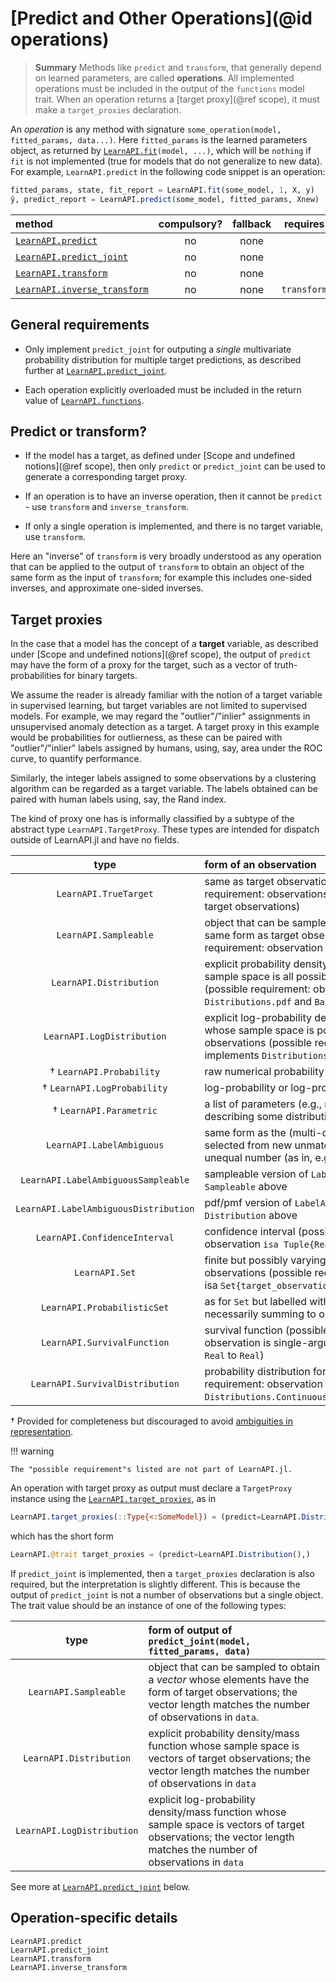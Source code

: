 # [Predict and Other Operations](@id operations)

> **Summary** Methods like `predict` and `transform`, that generally depend on learned
> parameters, are called **operations**. All implemented operations must be included in
> the output of the `functions` model trait. When an operation returns a [target
> proxy](@ref scope), it must make a `target_proxies` declaration.

An *operation* is any method with signature `some_operation(model, fitted_params,
data...)`. Here `fitted_params` is the learned parameters object, as returned by
[`LearnAPI.fit`](@ref)`(model, ...)`, which will be `nothing` if `fit` is not implemented
(true for models that do not generalize to new data). For example, `LearnAPI.predict` in
the following code snippet is an operation:

```julia
fitted_params, state, fit_report = LearnAPI.fit(some_model, 1, X, y)
ŷ, predict_report = LearnAPI.predict(some_model, fitted_params, Xnew)
```

| method                             | compulsory? | fallback | requires    |
|:-----------------------------------|:-----------:|:--------:|:-----------:|
[`LearnAPI.predict`](@ref)           | no          | none     |             |
[`LearnAPI.predict_joint`](@ref)     | no          | none     |             |
[`LearnAPI.transform`](@ref)         | no          | none     |             |
[`LearnAPI.inverse_transform`](@ref) | no          | none     | `transform` |


## General requirements

- Only implement `predict_joint` for outputing a *single* multivariate probability
  distribution for multiple target predictions, as described further at
  [`LearnAPI.predict_joint`](@ref).

- Each operation explicitly overloaded must be included in the return value
  of [`LearnAPI.functions`](@ref).

## Predict or transform?

- If the model has a target, as defined under [Scope and undefined notions](@ref scope), then
  only `predict` or `predict_joint` can be used to generate a corresponding target proxy.

- If an operation is to have an inverse operation, then it cannot be `predict` - use
  `transform` and `inverse_transform`.

- If only a single operation is implemented, and there is no target variable, use `transform`. 

Here an "inverse" of `transform` is very broadly understood as any operation that can be
applied to the output of `transform` to obtain an object of the same form as the input of
`transform`; for example this includes one-sided inverses, and approximate one-sided
inverses. 


## Target proxies

In the case that a model has the concept of a **target** variable, as described under
[Scope and undefined notions](@ref scope), the output of `predict` may have the form of a
proxy for the target, such as a vector of truth-probabilities for binary targets.

We assume the reader is already familiar with the notion of a target variable in
supervised learning, but target variables are not limited to supervised models. For
example, we may regard the "outlier"/"inlier" assignments in unsupervised anomaly
detection as a target. A target proxy in this example would be probabilities for
outlierness, as these can be paired with "outlier"/"inlier" labels assigned by humans,
using, say, area under the ROC curve, to quantify performance.

Similarly, the integer labels assigned to some observations by a clustering algorithm can
be regarded as a target variable. The labels obtained can be paired with human labels
using, say, the Rand index. 

The kind of proxy one has is informally classified by a subtype of the abstract type
`LearnAPI.TargetProxy`. These types are intended for dispatch outside of LearnAPI.jl and
have no fields.

|          type                   | form of an observation 
|:-------------------------------:|:---------------------|
| `LearnAPI.TrueTarget`           | same as target observations (possible requirement: observations have same type as target observations) |
| `LearnAPI.Sampleable`           | object that can be sampled to obtain object of the same form as target observation (possible requirement: observation implements `Base.rand`) |
| `LearnAPI.Distribution`         | explicit probability density/mass function whose sample space is all possible target observations (possible requirement: observation implements `Distributions.pdf` and `Base.rand`) |
| `LearnAPI.LogDistribution`      | explicit log-probability density/mass function whose sample space is possible target observations (possible requirement: observation implements `Distributions.logpdf` and `Base.rand`) |
|  † `LearnAPI.Probability`       | raw numerical probability or probability vector |
|  † `LearnAPI.LogProbability`    | log-probability or log-probability vector | 
|  † `LearnAPI.Parametric`        | a list of parameters (e.g., mean and variance) describing some distribution |
| `LearnAPI.LabelAmbiguous`            | same form as the (multi-class) target, but selected from new unmatched labels of possibly unequal number (as in, e.g., clustering)| 
| `LearnAPI.LabelAmbiguousSampleable`  | sampleable version of `LabelAmbiguous`; see `Sampleable` above  |
| `LearnAPI.LabelAmbiguousDistribution`| pdf/pmf version of `LabelAmbiguous`; see `Distribution`  above  |
| `LearnAPI.ConfidenceInterval`   | confidence interval (possible requirement:  observation `isa Tuple{Real,Real}`) |
| `LearnAPI.Set`                  | finite but possibly varying number of target observations (possible requirement: observation isa `Set{target_observation_type}`) |
| `LearnAPI.ProbabilisticSet`      | as for `Set` but labelled with probabilities (not necessarily summing to one) |
| `LearnAPI.SurvivalFunction`     | survival function (possible requirement: observation is single-argument function mapping `Real` to `Real`) |
| `LearnAPI.SurvivalDistribution` | probability distribution for survival time (possible requirement: observation have type `Distributions.ContinuousUnivariateDistribution`) |

† Provided for completeness but discouraged to avoid [ambiguities in
representation](https://github.com/alan-turing-institute/MLJ.jl/blob/dev/paper/paper.md#a-unified-approach-to-probabilistic-predictions-and-their-evaluation).


!!! warning

	The "possible requirement"s listed are not part of LearnAPI.jl.

An operation with target proxy as output must declare a `TargetProxy` instance using the
[`LearnAPI.target_proxies`](@ref), as in

```julia
LearnAPI.target_proxies(::Type{<:SomeModel}) = (predict=LearnAPI.Distribution(),)
```

which has the short form

```julia
LearnAPI.@trait target_proxies = (predict=LearnAPI.Distribution(),)
```

If `predict_joint` is implemented, then a `target_proxies` declaration is also
required, but the interpretation is slightly different. This is because the output of
`predict_joint` is not a number of observations but a single object. The trait value
should be an instance of one of the following types:

|          type                   | form of output of `predict_joint(model, fitted_params, data)`
|:-------------------------------:|:--------------------------------------------------|
| `LearnAPI.Sampleable`      | object that can be sampled to obtain a *vector* whose elements have the form of target observations; the vector length matches the number of observations in `data`. |
| `LearnAPI.Distribution`    | explicit probability density/mass function whose sample space is vectors of target observations;  the vector length matches the number of observations in `data` |
| `LearnAPI.LogDistribution` | explicit log-probability density/mass function whose sample space is vectors of target observations;  the vector length matches the number of observations in `data` |


See more at [`LearnAPI.predict_joint`](@ref) below.


## Operation-specific details

```@docs
LearnAPI.predict
LearnAPI.predict_joint
LearnAPI.transform
LearnAPI.inverse_transform
```
